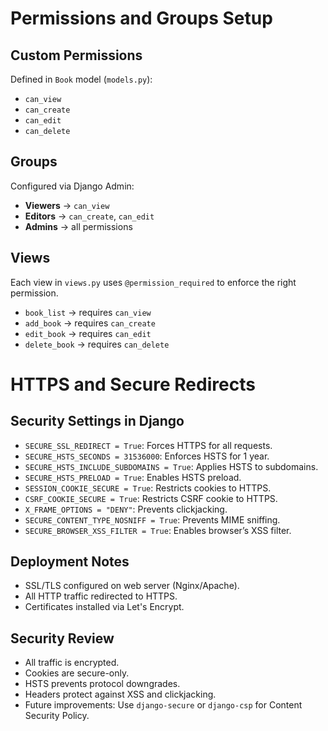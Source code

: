 # Permissions and Groups Setup

## Custom Permissions
Defined in `Book` model (`models.py`):
- `can_view`
- `can_create`
- `can_edit`
- `can_delete`

## Groups
Configured via Django Admin:
- **Viewers** → `can_view`
- **Editors** → `can_create`, `can_edit`
- **Admins** → all permissions

## Views
Each view in `views.py` uses `@permission_required` to enforce the right permission.
- `book_list` → requires `can_view`
- `add_book` → requires `can_create`
- `edit_book` → requires `can_edit`
- `delete_book` → requires `can_delete`

# HTTPS and Secure Redirects

## Security Settings in Django
- `SECURE_SSL_REDIRECT = True`: Forces HTTPS for all requests.
- `SECURE_HSTS_SECONDS = 31536000`: Enforces HSTS for 1 year.
- `SECURE_HSTS_INCLUDE_SUBDOMAINS = True`: Applies HSTS to subdomains.
- `SECURE_HSTS_PRELOAD = True`: Enables HSTS preload.
- `SESSION_COOKIE_SECURE = True`: Restricts cookies to HTTPS.
- `CSRF_COOKIE_SECURE = True`: Restricts CSRF cookie to HTTPS.
- `X_FRAME_OPTIONS = "DENY"`: Prevents clickjacking.
- `SECURE_CONTENT_TYPE_NOSNIFF = True`: Prevents MIME sniffing.
- `SECURE_BROWSER_XSS_FILTER = True`: Enables browser’s XSS filter.

## Deployment Notes
- SSL/TLS configured on web server (Nginx/Apache).
- All HTTP traffic redirected to HTTPS.
- Certificates installed via Let's Encrypt.

## Security Review
- All traffic is encrypted.
- Cookies are secure-only.
- HSTS prevents protocol downgrades.
- Headers protect against XSS and clickjacking.
- Future improvements: Use `django-secure` or `django-csp` for Content Security Policy.
